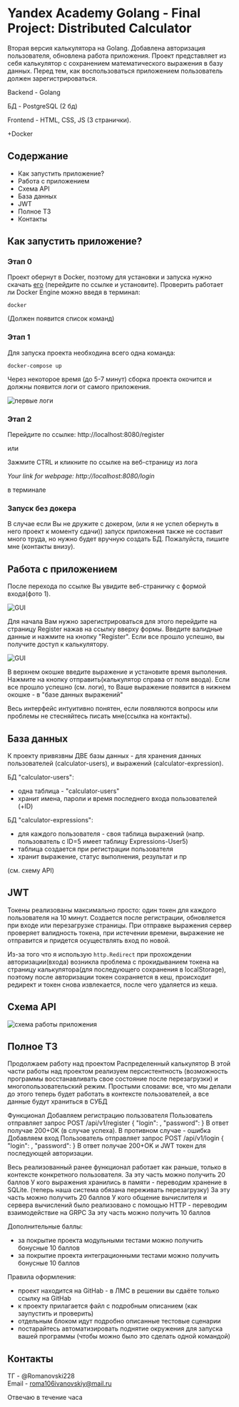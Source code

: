 # Yandex Academy Golang - Final Project: Distributed Calculator
Вторая версия калькулятора на Golang. Добавлена авторизация пользователя, обновлена работа приложения. Проект представляет из себя калькулятор с сохранением математического выражения в базу данных. Перед тем, как воспользоваться приложением пользователь должен зарегистрироваться.

Backend - Golang

БД - PostgreSQL (2 бд)

Frontend - HTML, CSS, JS (3 странички).

+Docker

## Содержание
- Как запустить приложение?
- Работа с приложением
- Схема API
- База данных
- JWT
- Полное ТЗ
- Контакты

## Как запустить приложение?

### Этап 0
Проект обернут в Docker, поэтому для установки и запуска нужно скачать [его](https://www.docker.com/products/docker-desktop/) (перейдите по ссылке и установите).  Проверить работает ли Docker Engine можно введя в терминал:  
```
docker
```  
(Должен появится список команд)

### Этап 1
Для запуска проекта необходина всего одна команда:  
```
docker-compose up
```  
Через некоторое время (до 5-7 минут) сборка проекта окочится и должны появится логи от самого приложения. 

![первые логи](https://github.com/roma106/golang_yandex-final/blob/main/frontend/static/imgs/screenshot-logs1.png "Первые логи")  

### Этап 2
Перейдите по ссылке: http://localhost:8080/register

или

Зажмите CTRL и кликните по ссылке на веб-страницу из лога

*Your link for webpage: http://localhost:8080/login* 

в терминале

### Запуск без докера

В случае если Вы не дружите с докером, (или я не успел обернуть в него проект к моменту сдачи)) запуск приложения также не составит много труда, но нужно будет вручную создать БД. Пожалуйста, пишите мне (контакты внизу).

## Работа с приложением
После перехода по ссылке Вы увидите веб-страничку с формой входа(фото 1).

![GUI](https://github.com/roma106/golang_yandex-final/blob/main/frontend/static/imgs/screenshot-register-page.png "Register")  

Для начала Вам нужно зарегистрироваться для этого перейдите на страницу Register нажав на ссылку вверху формы. Введите валидные данные и нажмите на кнопку "Register". Если все прошло успешно, вы получите доступ к калькулятору.

![GUI](https://github.com/roma106/golang_yandex-final/blob/main/frontend/static/imgs/screenshot-calc.png "Caclculator")  

В верхнем окошке введите выражение и установите время выполения. Нажмите на кнопку отправить(калькулятор справа от поля ввода).
Если все прошло успешно (см. логи), то Ваше выражение появится в нижнем окошке - в "базе данных выражений"

Весь интерфейс интуитивно понятен, если появляются вопросы или проблемы не стесняйтесь писать мне(ссылка на контакты).

## База данных

К проекту привязвны ДВЕ базы данных - для хранения данных пользователей (calculator-users), и выражений (calculator-expression). 

БД "calculator-users":
- одна таблица - "calculator-users"
- хранит имена, пароли и время последнего входа пользователей (+ID)

БД "calculator-expressions":
- для каждого пользователя - своя таблица выражений (напр. пользователь с ID=5 имеет таблицу Expressions-User5)
- таблица создается при регистрации пользователя
- хранит выражение, статус выполнения, результат и пр

(см. схему API)

## JWT

Токены реализованы максимально просто: один токен для каждого пользователя на 10 минут. Создается после регистрации, обновляется при входе или перезагрузке страницы. При отправке выражения сервер проверяет валидность токена, при истечении времени, выражение не отправится и придется осуществлять вход по новой.

Из-за того что я использую ```http.Redirect``` при прохождении авторизации(входа) возникла проблема с прокидыванием токена на страницу калькулятора(для последующего сохранения в localStorage), поэтому после авторизации токен сохраняется в кеш, происходит редирект и токен снова извлекается, после чего удаляется из кеша.

## Схема API

![схема работы приложения](https://github.com/roma106/golang_yandex-final/blob/main/dia.drawio.png "схема работы приложения")

## Полное ТЗ 

Продолжаем работу над проектом Распределенный калькулятор
В этой части работы над проектом реализуем персистентность (возможность программы восстанавливать свое состояние после перезагрузки) и многопользовательский режим.
Простыми словами: все, что мы делали до этого теперь будет работать в контексте пользователей, а все данные будут храниться в СУБД

Функционал
Добавляем регистрацию пользователя
Пользователь отправляет запрос
POST /api/v1/register {
"login": ,
"password":
}
В ответ получае 200+OK (в случае успеха). В противном случае - ошибка
Добавляем вход
Пользователь отправляет запрос
POST /api/v1/login {
"login": ,
"password":
}
В ответ получае 200+OK и JWT токен для последующей авторизации.

Весь реализованный ранее функционал работает как раньше, только в контексте конкретного пользователя.
За эту часть можно получить 20 баллов
У кого выражения хранились в памяти - переводим хранение в SQLite. (теперь наша система обязана переживать перезагрузку)
За эту часть можно получить 20 баллов
У кого общение вычислителя и сервера вычислений было реализовано с помощью HTTP - переводим взаимодействие на GRPC
За эту часть можно получить 10 баллов

Дополнительные баллы:
- за покрытие проекта модульными тестами можно получить бонусные 10 баллов
- за покрытие проекта интеграционными тестами можно получить бонусные 10 баллов

Правила оформления:
- проект находится на GitHab - в ЛМС в решении вы сдаёте только ссылку на GitHab
- к проекту прилагается файл с подробным описанием (как заупустить и проверить)
- отдельным блоком идут подробно описанные тестовые сценарии
- постарайтесь автоматизировать поднятие окружения для запуска вашей программы (чтобы можно было это сделать одной командой)

## Контакты

ТГ - @Romanovski228  
Email - roma106ivanovskiy@mail.ru  

Отвечаю в течение часа
